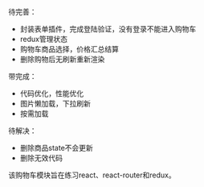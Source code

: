 待完善：
* 封装表单插件，完成登陆验证，没有登录不能进入购物车
* redux管理状态
* 购物车商品选择，价格汇总结算
* 删除购物后无刷新重新渲染

带完成：
* 代码优化，性能优化
* 图片懒加载，下拉刷新
* 按需加载

待解决：
* 删除商品state不会更新
* 删除无效代码

该购物车模块旨在练习react、react-router和redux。
